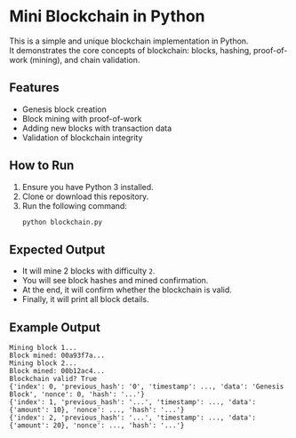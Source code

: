 # Mini Blockchain in Python

This is a simple and unique blockchain implementation in Python.  
It demonstrates the core concepts of blockchain: blocks, hashing, proof-of-work (mining), and chain validation.

## Features
- Genesis block creation
- Block mining with proof-of-work
- Adding new blocks with transaction data
- Validation of blockchain integrity

## How to Run
1. Ensure you have Python 3 installed.
2. Clone or download this repository.
3. Run the following command:
   ```bash
   python blockchain.py
   ```

## Expected Output
- It will mine 2 blocks with difficulty `2`.
- You will see block hashes and mined confirmation.
- At the end, it will confirm whether the blockchain is valid.
- Finally, it will print all block details.

## Example Output
```
Mining block 1...
Block mined: 00a93f7a...
Mining block 2...
Block mined: 00b12ac4...
Blockchain valid? True
{'index': 0, 'previous_hash': '0', 'timestamp': ..., 'data': 'Genesis Block', 'nonce': 0, 'hash': '...'}
{'index': 1, 'previous_hash': '...', 'timestamp': ..., 'data': {'amount': 10}, 'nonce': ..., 'hash': '...'}
{'index': 2, 'previous_hash': '...', 'timestamp': ..., 'data': {'amount': 20}, 'nonce': ..., 'hash': '...'}
```
